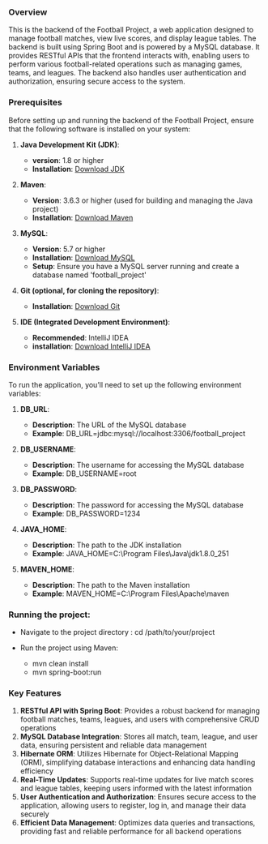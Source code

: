 ### Overview
This is the backend of the Football Project, a web application designed to manage football matches, view live scores, and display league tables.
The backend is built using Spring Boot and is powered by a MySQL database.
It provides RESTful APIs that the frontend interacts with, enabling users to perform various football-related operations such as managing games, teams, and leagues.
The backend also handles user authentication and authorization, ensuring secure access to the system.

### Prerequisites
Before setting up and running the backend of the Football Project, ensure that the following software is installed on your system:

1. **Java Development Kit (JDK)**:
   
    - **version**: 1.8 or higher
    - **Installation**: [Download JDK](https://www.oracle.com/java/technologies/downloads/?er=221886)
      
2. **Maven**:

   - **Version**: 3.6.3 or higher (used for building and managing the Java project)
   - **Installation**: [Download Maven](https://maven.apache.org/download.cgi)

3. **MySQL**:
   
   - **Version**: 5.7 or higher
   - **Installation**: [Download MySQL](https://dev.mysql.com/downloads/installer)
   - **Setup**: Ensure you have a MySQL server running and create a database named 'football_project'

4. **Git (optional, for cloning the repository)**:
   
   - **Installation**: [Download Git](https://git-scm.com/downloads)

6. **IDE (Integrated Development Environment)**:
   
   - **Recommended**: IntelliJ IDEA
   - **installation**: [Download IntelliJ IDEA](https://www.jetbrains.com/idea/download/?section=windows)

### Environment Variables

To run the application, you’ll need to set up the following environment variables:

1. **DB_URL**:
   - **Description**: The URL of the MySQL database
   - **Example**: DB_URL=jdbc:mysql://localhost:3306/football_project

2. **DB_USERNAME**:
   - **Description**: The username for accessing the MySQL database
   - **Example**: DB_USERNAME=root

3. **DB_PASSWORD**:
   - **Description**: The password for accessing the MySQL database
   - **Example**: DB_PASSWORD=1234

4. **JAVA_HOME**:
   - **Description**: The path to the JDK installation
   - **Example**: JAVA_HOME=C:\Program Files\Java\jdk1.8.0_251

5. **MAVEN_HOME**:
   - **Description**: The path to the Maven installation
   - **Example**: MAVEN_HOME=C:\Program Files\Apache\maven

### Running the project:

- Navigate to the project directory : cd /path/to/your/project

- Run the project using Maven:
   - mvn clean install
   - mvn spring-boot:run

### Key Features

 1. **RESTful API with Spring Boot**: Provides a robust backend for managing football matches, teams, leagues, and users with comprehensive CRUD operations
 2. **MySQL Database Integration**: Stores all match, team, league, and user data, ensuring persistent and reliable data management
 3. **Hibernate ORM**: Utilizes Hibernate for Object-Relational Mapping (ORM), simplifying database interactions and enhancing data handling efficiency
 4. **Real-Time Updates**: Supports real-time updates for live match scores and league tables, keeping users informed with the latest information
 5. **User Authentication and Authorization**: Ensures secure access to the application, allowing users to register, log in, and manage their data securely
 6. **Efficient Data Management**: Optimizes data queries and transactions, providing fast and reliable performance for all backend operations

